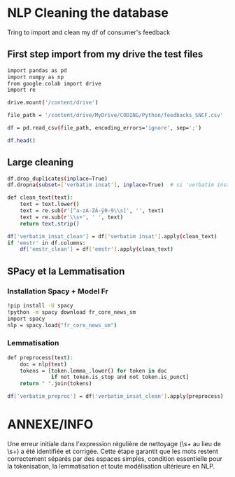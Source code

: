 
# NLP Cleaning the database 

Tring to import and clean my df of consumer's feedback 

## First step import from my drive the test files  

```bash
import pandas as pd
import numpy as np
from google.colab import drive
import re

drive.mount('/content/drive')

file_path = '/content/drive/MyDrive/CODING/Python/feedbacks_SNCF.csv'

df = pd.read_csv(file_path, encoding_errors='ignore', sep=';')

df.head()
```
## Large cleaning 

```bash
df.drop_duplicates(inplace=True)
df.dropna(subset=['verbatim insat'], inplace=True)  # si 'verbatim insat' est la colonne principale

def clean_text(text):
    text = text.lower()
    text = re.sub(r'[^a-zA-ZÀ-ÿ0-9\\s]', '', text)
    text = re.sub(r'\\s+', ' ', text)
    return text.strip()

df['verbatim_insat_clean'] = df['verbatim insat'].apply(clean_text)
if 'emstr' in df.columns:
    df['emstr_clean'] = df['emstr'].apply(clean_text)
```
## SPacy et la Lemmatisation 

### Installation Spacy + Model Fr
```bash
!pip install -U spacy
!python -m spacy download fr_core_news_sm
import spacy
nlp = spacy.load("fr_core_news_sm")
```

### Lemmatisation  
```bash
def preprocess(text):
    doc = nlp(text)
    tokens = [token.lemma_.lower() for token in doc
              if not token.is_stop and not token.is_punct]
    return " ".join(tokens)

df['verbatim_preproc'] = df['verbatim_insat_clean'].apply(preprocess)
```






# ANNEXE/INFO
Une erreur initiale dans l'expression régulière de nettoyage (\\s+ au lieu de \s+) a été identifiée et corrigée. Cette étape garantit que les mots restent correctement séparés par des espaces simples, condition essentielle pour la tokenisation, la lemmatisation et toute modélisation ultérieure en NLP.

